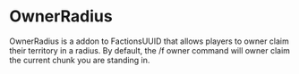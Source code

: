 # OwnerRadius
OwnerRadius is a addon to FactionsUUID that allows players to owner claim their territory in a radius. By default, the /f owner command will owner claim the current chunk you are standing in.
